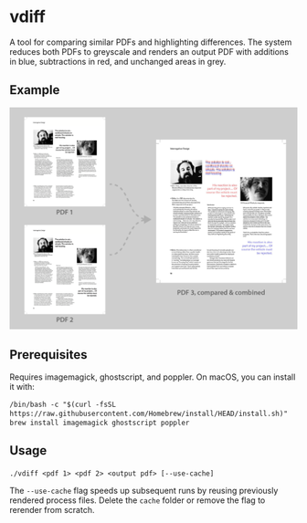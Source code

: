 vdiff
=====

A tool for comparing similar PDFs and highlighting differences. 
The system reduces both PDFs to greyscale and renders an output PDF with 
additions in blue, subtractions in red, and unchanged areas in grey. 

Example
-------

![Flow diagram](comparison_diagram.png)

Prerequisites
-------------

Requires imagemagick, ghostscript, and poppler. On macOS, you can install it with:

```
/bin/bash -c "$(curl -fsSL https://raw.githubusercontent.com/Homebrew/install/HEAD/install.sh)"
brew install imagemagick ghostscript poppler
```

Usage
-----

`./vdiff <pdf 1> <pdf 2> <output pdf> [--use-cache]`

The `--use-cache` flag speeds up subsequent runs by reusing previously rendered process files. Delete the `cache` folder or remove the flag to rerender from scratch.

